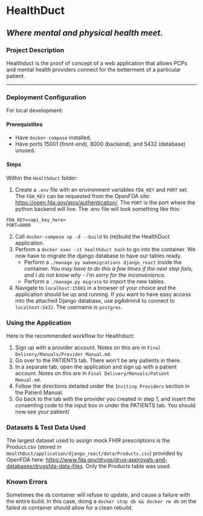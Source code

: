 # HealthDuct #
## _Where mental and physical health meet._ ##

### Project Description ###
Healthduct is the proof of concept of a web application that allows PCPs and mental health providers connect for the betterment of a particular patient.

---

### Deployment Configuration ###
For local development:

#### Prerequistites ####
 - Have `docker-compose` installed. 
 - Have ports 15001 (front-end), 8000 (backend), and 5432 (database) unused.

#### Steps ####
Within the `Healthduct` folder:
1. Create a `.env` file with an environment variables `FDA_KEY` and `PORT` set. The `FDA_KEY` can be requested from the OpenFDA site: https://open.fda.gov/apis/authentication/. The `PORT` is the port where the python backend will live.
The .env file will look something like this:
```
FDA_KEY=<api_key_here>
PORT=8000
```

2. Call `docker-compose up -d --build` to (re)build the HealthDuct application.
3. Perform a `docker exec -it healthduct bash` to go into the container. We now have to migrate the django database to have our tables ready.
    - Perform a `./manage.py makemigrations django_react` inside the container. _You may have to do this a few times if the next step fails, and I do not know why - I'm sorry for the inconvenience._
    - Perform a `./manage.py migrate` to import the new tables.
4. Navigate to `localhost:15001` in a browser of your choice and the application should be up and running.
If you want to have easy access into the attached Django database, use pgAdmin4 to connect to `localhost:5432`. The username is `postgres`.

### Using the Application ###
Here is the recommended workflow for Healthduct:
1. Sign up with a provider account. Notes on this are in `Final Delivery/Manuals/Provider Manual.md`.
2. Go over to the PATIENTS tab. There won't be any patients in there.
3. In a separate tab, open the application and sign up with a patient account. Notes on this are in `Final Delivery/Manuals/Patient Manual.md`.
4. Follow the directions detailed under the `Inviting Providers` section in the Patient Manual.
5. Go back to the tab with the provider you created in step 1, and insert the consenting code to the input box in under the PATIENTS tab. You should now see your patient/ 

### Datasets & Test Data Used ###
The largest dataset used to assign mock FHIR prescriptions is the Product.csv (stored in  `HealthDuct/application/django_react/data/Products.csv`) provided by OpenFDA here: https://www.fda.gov/drugs/drug-approvals-and-databases/drugsfda-data-files. Only the Products table was used.

### Known Errors ###
Sometimes the `db` container will refuse to update, and cause a failure with the entire build. In this case, doing a `docker stop db && docker rm db` on the failed `db` container should allow for a clean rebuild.